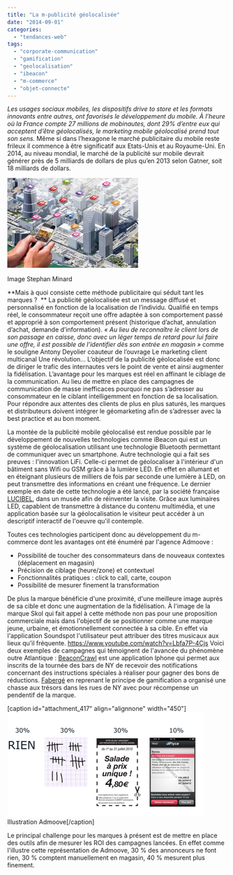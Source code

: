 ```yaml
---
title: "La m-publicité géolocalisée"
date: "2014-09-01"
categories: 
  - "tendances-web"
tags: 
  - "corporate-communication"
  - "gamification"
  - "geolocalisation"
  - "ibeacon"
  - "m-commerce"
  - "objet-connecte"
---
```


_Les usages sociaux mobiles, les dispositifs drive to store et les formats innovants entre autres, ont favorisés le développement du mobile. À l’heure où la France compte 27 millions de mobinautes, dont 29% d’entre eux qui acceptent d’être géolocalisés, le marketing mobile géolocalisé prend tout son sens._ Même si dans l’hexagone le marché publicitaire du mobile reste frileux il commence à être significatif aux Etats-Unis et au Royaume-Uni. En 2014, au niveau mondial, le marché de la publicité sur mobile devrait générer près de 5 milliards de dollars de plus qu’en 2013 selon Gatner, soit 18 milliards de dollars.

![m-publicité géolocalisé -stephan minard 3](/assets/images/m-publicité-géolocalisé-stephan-minard-3.jpg "steph")

Image Stephan Minard

**Mais à quoi consiste cette méthode publicitaire qui séduit tant les marques ?  ** La publicité géolocalisée est un message diffusé et personnalisé en fonction de la localisation de l’individu. Qualifié en temps réel, le consommateur reçoit une offre adaptée à son comportement passé et approprié à son comportement présent (historique d’achat, annulation d’achat, demande d’information). _« Au lieu de reconnaître le client lors de son passage en caisse, donc avec un léger temps de retard pour lui faire une offre, il est possible de l’identifier dès son entrée en magasin »_ comme le souligne Antony Deyolier coauteur de l’ouvrage Le marketing client multicanal Une révolution… L’objectif de la publicité géolocalisée est donc de diriger le trafic des internautes vers le point de vente et ainsi augmenter la fidélisation. L’avantage pour les marques est réel en affinant le ciblage de la communication. Au lieu de mettre en place des campagnes de communication de masse inefficaces pourquoi ne pas s’adresser au consommateur en le ciblant intelligemment en fonction de sa localisation. Pour répondre aux attentes des clients de plus en plus saturés, les marques et distributeurs doivent intégrer le géomarketing afin de s’adresser avec la best practice et au bon moment.

La montée de la publicité mobile géolocalisé est rendue possible par le développement de nouvelles technologies comme iBeacon qui est un système de géolocalisation utilisant une technologie Bluetooth permettant de communiquer avec un smartphone. Autre technologie qui a fait ses preuves : l'innovation LiFi. Celle-ci permet de géolocaliser à l'intérieur d'un bâtiment sans Wifi ou GSM grâce à la lumière LED. En effet en allumant et en éteignant plusieurs de milliers de fois par seconde une lumière à LED, on peut transmettre des informations en créant une fréquence. Le dernier exemple en date de cette technologie a été lancé, par la société française [LUCIBEL](http://www.lucibel.com), dans un musée afin de réinventer la visite. Grâce aux luminaires LED, capablent de transmettre à distance du contenu multimédia, et une application basée sur la géolocalisation le visiteur peut accéder à un descriptif interactif de l'oeuvre qu'il contemple.

Toutes ces technologies participent donc au développement du m-commerce dont les avantages ont été énuméré par l'agence Admoove :

- Possibilité de toucher des consommateurs dans de nouveaux contextes (déplacement en magasin)
- Précision de ciblage (heure/zone) et contextuel
- Fonctionnalités pratiques : click to call, carte, coupon
- Possibilité de mesurer finement la transformation[](/assets/images/m-publicité-géolocalisé-stephan-minard-3.jpg)

De plus la marque bénéficie d'une proximité, d'une meilleure image auprès de sa cible et donc une augmentation de la fidélisation. À l'image de la marque Skol qui fait appel à cette méthode non pas pour une proposition commerciale mais dans l'objectif de se positionner comme une marque jeune, urbaine, et émotionnellement connectée à sa cible. En effet via l'application Soundspot l'utilisateur peut attribuer des titres musicaux aux lieux qu’il fréquente. https://www.youtube.com/watch?v=Lbfa7P-4Cjs Voici deux exemples de campagnes qui témoignent de l'avancée du phénomène outre Atlantique : [BeaconCrawl](http://beaconcrawl.com/) est une application Iphone qui permet aux inscrits de la tournée des bars de NY de recevoir des notifications concernant des instructions spéciales à réaliser pour gagner des bons de réductions. [Fabergé](http://thebigegghunt.org/) en reprenant le principe de gamification a organisé une chasse aux trésors dans les rues de NY avec pour récompense un pendentif de la marque.

\[caption id="attachment\_417" align="alignnone" width="450"\][![m-publicité connectée 1](/assets/images/m-publicité-connectée-1.png)](/assets/images/m-publicité-connectée-1.png) Illustration Admoove\[/caption\]

Le principal challenge pour les marques à présent est de mettre en place des outils afin de mesurer les ROI des campagnes lancées. En effet comme l'illustre cette représentation de Admoove, 30 % des annonceurs ne font rien, 30 % comptent manuellement en magasin, 40 % mesurent plus finement.
